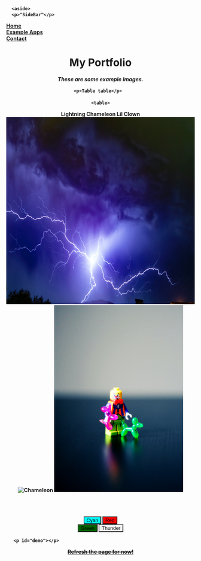 <!DOCTYPE html>
<html lang="en">
<meta charset="UTF-8">
<b><title>Mozofi's Examples Page</title>
<meta name="viewport" content="width=device-width,initial-scale=1">
<link rel="stylesheet" href="https://www.w3schools.com/w3css/4/w3.css">
  
<style>
  body {
    background-image: url('ThunderK.jpg');
    background-repeat: no-repeat;
    background-attachment: fixed;
    background-size: cover;
  }
  aside {
  width: 6%;
  padding-left: 1%;
  margin-left: 2%;
  float: left;
  font-style: italic;
  background-color: Orange;
}

</style>
  
<script src=""></script>
  
<body style="background-color:null;">
  
      <aside>
      <p>"SideBar"</p>
  <a href="Mozofi.github.io/Portfolio.html">Home</a><br>
  <a href="Mozofi.github.io/Portfolio/Examples.html">Example Apps</a><br>
  <a href="Mozofi.github.io/Portfolio/Contact.html">Contact</a><br>
    </aside>
  
  <center><b>
    <h1>My Portfolio</h1>
      <p><em>These are some example images.</em></p>
      </b>
    
    
    <p>Table table</p>  
  
    <table>
  <tr>
    <th>Lightning</th>
    <th>Chameleon</th>
    <th>Lil Clown</th>
  </tr>
  <tr>
    <td>  <img src="LightningK.jpg" alt="Lightning" style="width:500" height="500">  </td>
    <td>  <img src="ChameleonN.jpg" alt="Chameleon" style="width:500" height="500"> </td>
    <td>  <img src="ClownJ.jpg" alt="Clown" style="width:500" height="500">  </td>
  </tr>
</table>                                                                                                                                                       

   
<br><br>
      
<button id="button1" style="background-color:Cyan; border-color:Black; color:Black" onclick="button1press()">Cyan</button>
<button id="button2" style="background-color:Red; border-color:Black; color:Black" onclick="button2press()">Red</button>                                            
<button id="button3" style="background-color:DarkGreen; border-color:Black; color:Black" onclick="button3press()">Green</button>
<button id="button4" style="background-image: url('Thunder.jpg'); border-color:Black; color:Black" onclick="button4press()">Thunder</button>

      <p id="demo"></p>                                                  
<script>
function button1press() {
  document.getElementById("demo").innerHTML = "Color changed to " + "Cyan";
  document.body.style.backgroundImage = 'none';
  document.body.style.backgroundColor = "Aquamarine";
}
function button2press() {
  document.getElementById("demo").innerHTML = "Color changed to " + "Red";
  document.body.style.backgroundImage = 'none';
  document.body.style.backgroundColor = "Tomato";
}
function button3press() {
  document.getElementById("demo").innerHTML = "Color changed to " + "Green";
  document.body.style.backgroundImage = 'none';
  document.body.style.backgroundColor = "ForestGreen";
}
function button4press() {
  document.getElementById("demo").innerHTML = "Image changed to " + "Thunder";
  document.body.style.backgroundImage = "url('ThunderK.jpg')";
}                                                                      
</script>                                                                                              

<a href="https://mozofi.github.io/Portfolio/"><s>Refresh the page for now!</s></a>
      
</center>
</body>
</html>
